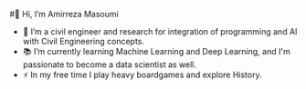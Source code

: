 #👋 Hi, I’m Amirreza Masoumi
- 👀 I’m a civil engineer and research for integration of programming and AI with Civil Engineering concepts. 
- 📚 I’m currently learning Machine Learning and Deep Learning, and I'm passionate to become a data scientist as well.
- ⚡ In my free time I play heavy boardgames and explore History.

<!---
Amir-msi44/Amir-msi44 is a ✨ special ✨ repository because its `README.md` (this file) appears on your GitHub profile.
You can click the Preview link to take a look at your changes.
--->
